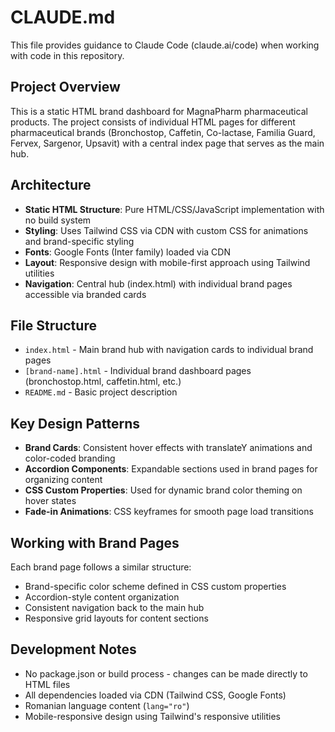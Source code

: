 # CLAUDE.md

This file provides guidance to Claude Code (claude.ai/code) when working with code in this repository.

## Project Overview

This is a static HTML brand dashboard for MagnaPharm pharmaceutical products. The project consists of individual HTML pages for different pharmaceutical brands (Bronchostop, Caffetin, Co-lactase, Familia Guard, Fervex, Sargenor, Upsavit) with a central index page that serves as the main hub.

## Architecture

- **Static HTML Structure**: Pure HTML/CSS/JavaScript implementation with no build system
- **Styling**: Uses Tailwind CSS via CDN with custom CSS for animations and brand-specific styling
- **Fonts**: Google Fonts (Inter family) loaded via CDN
- **Layout**: Responsive design with mobile-first approach using Tailwind utilities
- **Navigation**: Central hub (index.html) with individual brand pages accessible via branded cards

## File Structure

- `index.html` - Main brand hub with navigation cards to individual brand pages
- `[brand-name].html` - Individual brand dashboard pages (bronchostop.html, caffetin.html, etc.)
- `README.md` - Basic project description

## Key Design Patterns

- **Brand Cards**: Consistent hover effects with translateY animations and color-coded branding
- **Accordion Components**: Expandable sections used in brand pages for organizing content
- **CSS Custom Properties**: Used for dynamic brand color theming on hover states
- **Fade-in Animations**: CSS keyframes for smooth page load transitions

## Working with Brand Pages

Each brand page follows a similar structure:
- Brand-specific color scheme defined in CSS custom properties
- Accordion-style content organization
- Consistent navigation back to the main hub
- Responsive grid layouts for content sections

## Development Notes

- No package.json or build process - changes can be made directly to HTML files
- All dependencies loaded via CDN (Tailwind CSS, Google Fonts)
- Romanian language content (`lang="ro"`)
- Mobile-responsive design using Tailwind's responsive utilities